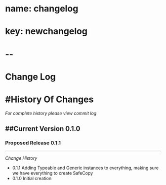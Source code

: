 # name: changelog
# key: newchangelog
# -- 

Change Log
==================


#History Of Changes
=================

*For complete history please view commit log*

##Current Version 0.1.0
--------------------------	


### Proposed Release 0.1.1
----------------------------



*Change History* 

+ 0.1.1
  Adding Typeable and Generic instances to everything,
  making sure we have everything to create SafeCopy
+ 0.1.0
  Initial creation
